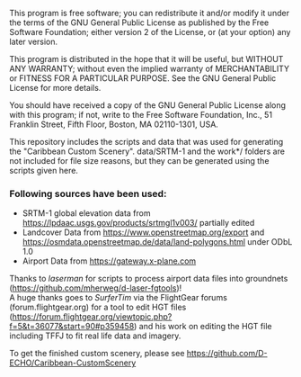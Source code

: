 This program is free software; you can redistribute it and/or
modify it under the terms of the GNU General Public License
as published by the Free Software Foundation; either version 2
of the License, or (at your option) any later version.

This program is distributed in the hope that it will be useful,
but WITHOUT ANY WARRANTY; without even the implied warranty of
MERCHANTABILITY or FITNESS FOR A PARTICULAR PURPOSE.  See the
GNU General Public License for more details.

You should have received a copy of the GNU General Public License
along with this program; if not, write to the Free Software
Foundation, Inc., 51 Franklin Street, Fifth Floor, Boston, MA  02110-1301, USA.

This repository includes the scripts and data that was used for generating the "Caribbean Custom Scenery". data/SRTM-1 and the work*/ folders are not included for file size reasons, but they can be generated using the scripts given here.

### Following sources have been used:

* SRTM-1 global elevation data from https://lpdaac.usgs.gov/products/srtmgl1v003/ partially edited
* Landcover Data from https://www.openstreetmap.org/export and https://osmdata.openstreetmap.de/data/land-polygons.html under ODbL 1.0
* Airport Data from https://gateway.x-plane.com

Thanks to _laserman_ for scripts to process airport data files into groundnets (https://github.com/mherweg/d-laser-fgtools)!  
A huge thanks goes to _SurferTim_ via the FlightGear forums (forum.flightgear.org) for a tool to edit HGT files (https://forum.flightgear.org/viewtopic.php?f=5&t=36077&start=90#p359458) and his work on editing the HGT file including TFFJ to fit real life data and imagery.

To get the finished custom scenery, please see https://github.com/D-ECHO/Caribbean-CustomScenery


